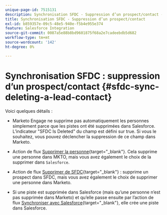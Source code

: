 ```yaml
---
unique-page-id: 7515131
description: Synchronisation SFDC - Suppression d’un prospect/contact - Documents Marketo - Documentation du produit
title: Synchronisation SFDC - Suppression d’un prospect/contact
exl-id: b859357e-09c5-48e5-940e-f5b4e955e374
feature: Salesforce Integration
source-git-commit: 0087a5e88b8bd9601875f68a2e7cadeebdb5d682
workflow-type: tm+mt
source-wordcount: '142'
ht-degree: 0%

---
```


# Synchronisation SFDC : suppression d’un prospect/contact {#sfdc-sync-deleting-a-lead-contact}

Voici quelques détails :

* Marketo Engage ne supprime pas automatiquement les personnes simplement parce que les pistes ont été supprimées dans Salesforce. L’indicateur &quot;SFDC Is Deleted&quot; du champ est défini sur true. Si vous le souhaitez, vous pouvez déclencher la suppression de ce champ dans Marketo.
* Action de flux [Supprimer la personne](/help/marketo/product-docs/core-marketo-concepts/smart-campaigns/flow-actions/delete-person.md){target="_blank"}. Cela supprime une personne dans MKTO, mais vous avez également le choix de la supprimer dans `Salesforce`.

* Action de flux [Supprimer de SFDC](/help/marketo/product-docs/core-marketo-concepts/smart-campaigns/salesforce-flow-actions/delete-person-from-sfdc.md){target="_blank"} : supprime un prospect dans SFDC, mais vous avez également le choix de supprimer une personne dans Marketo.
* Si une piste est supprimée dans Salesforce (mais qu’une personne n’est pas supprimée dans Marketo) et qu’elle passe ensuite par l’action de flux [Synchroniser avec Salesforce](/help/marketo/product-docs/core-marketo-concepts/smart-campaigns/salesforce-flow-actions/sync-person-to-sfdc.md){target="_blank"}, elle crée une piste dans Salesforce.
